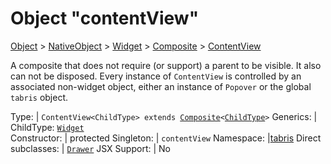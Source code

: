 ---
---
# Object "contentView"

<a href="https://developer.mozilla.org/en-US/docs/Web/JavaScript/Reference/Global_Objects/Object" title="View &quot;Object&quot; on MDN">Object</a> > <a href="NativeObject.html" title="NativeObject Class Reference">NativeObject</a> > <a href="Widget.html" title="Widget Class Reference">Widget</a> > <a href="Composite.html" title="Composite Class Reference">Composite</a> > <a href="#" >ContentView</a>

A composite that does not require (or support) a parent to be visible. It also can not be disposed. Every instance of `ContentView` is controlled by an associated non-widget object, either an instance of `Popover` or the global `tabris` object.


Type: | <code style="white-space: nowrap">ContentView&lt;ChildType&gt; extends <a href="Composite.html" title="Composite Class Reference">Composite</a>&lt;<a href="#generics" title="Generic Parameter&quot;ChildType&quot;">ChildType</a>&gt;</code>
Generics: | <span id="generics">ChildType: <code style="white-space: nowrap"><a href="Widget.html" title="Widget Class Reference">Widget</a></code><br/></span>
Constructor: | protected
Singleton: | `contentView`
Namespace: |<a href="../modules.html#startup" >tabris</a>
Direct subclasses: | <code style="white-space: nowrap"><a href="Drawer.html" title="Drawer Object Reference">Drawer</a></code>
JSX Support: | No




